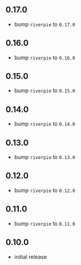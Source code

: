 ## 0.17.0

- bump `riverpie` to `0.17.0`

## 0.16.0

- bump `riverpie` to `0.16.0`

## 0.15.0

- bump `riverpie` to `0.15.0`

## 0.14.0

- bump `riverpie` to `0.14.0`

## 0.13.0

- bump `riverpie` to `0.13.0`

## 0.12.0

- bump `riverpie` to `0.12.0`

## 0.11.0

- bump `riverpie` to `0.11.0`

## 0.10.0

- initial release
